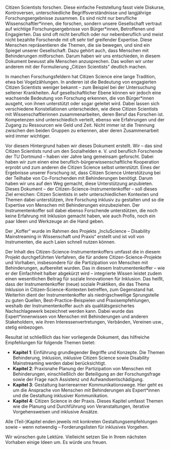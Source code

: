 Citizen Scientists forschen. Diese einfache Feststellung fasst viele Diskurse, Kontroversen, unterschiedliche Begriffsverständnisse und langjährige Forschungsergebnisse zusammen. Es sind nicht nur berufliche Wissenschaftler\*innen, die forschen, sondern unsere Gesellschaft vertraut auf wichtige Forschungsergebnisse von Bürger\*innen, Betroffenen und Engagierten. Das sind oft nicht beruflich oder nur nebenberuflich und meist nicht bezahlte Forschende mit oft sehr tief greifender Expertise. Diese Menschen repräsentieren die Themen, die sie bewegen, und sind ein Spiegel unserer Gesellschaft. Dazu gehört auch, dass Menschen mit Behinderungen mitforschen. Darum haben wir uns entschieden, in diesem Dokument bewusst alle Menschen anzusprechen. Das wollen wir unter anderem mit der Formulierung „Citizen Scientists” deutlich machen.

In manchen Forschungsfeldern hat Citizen Science eine lange Tradition, etwa bei Vogelzählungen. In anderen ist die Bedeutung von engagierten Citizen Scientists weniger bekannt – zum Beispiel bei der Untersuchung seltener Krankheiten. Auf gesellschaftlicher Ebene können wir jedoch eine wachsende Bedeutung von Forschung erkennen, die von Bürger\*innen ausgeht, von ihnen unterstützt oder sogar geleitet wird. Dabei lassen sich verschiedene Konstellationen unterscheiden, wie diese Citizen Scientists mit Wissenschaftlerinnen zusammenarbeiten, deren Beruf das Forschen ist. Kompetenzen sind unterschiedlich verteilt, ebenso wie Erfahrungen und der Zugang zu Ressourcen wie Geld und Zeit. Nicht immer ist die Trennung zwischen den beiden Gruppen zu erkennen, aber deren Zusammenarbeit wird immer wichtiger.

Vor diesem Hintergrund haben wir dieses Dokument erstellt. Wir – das sind Citizen Scientists rund um den Sozialhelden e. V. und beruflich Forschende der TU Dortmund – haben vier Jahre lang gemeinsam geforscht. Dabei haben wir zum einen eine beruflich-bürgerwissenschaftliche Kooperation erprobt und zum anderen die Citizen Science selbst unterstützt. Eines der Ergebnisse unserer Forschung ist, dass Citizen Science Unterstützung bei der Teilhabe von Co-Forschenden mit Behinderungen benötigt. Darum haben wir uns auf den Weg gemacht, diese Unterstützung anzubieten. Dieses Dokument – der Citizen-Science-Instrumentenkoffer – soll dieses Ziel erreichen: Citizen Scientists in sehr unterschiedlichen Kontexten und Themen dabei unterstützen, ihre Forschung inklusiv zu gestalten und so die Expertise von Menschen mit Behinderungen einzubeziehen. Der Instrumentenkoffer soll dabei ebenso Forschende unterstützen, die noch keine Erfahrung mit Inklusion gemacht haben, wie auch Profis, noch ein paar Ideen und Werkzeuge an die Hand geben.

Der „Koffer“ wurde im Rahmen des Projekts „IncluScience – Disability Mainstreaming in Wissenschaft und Praxis“ erstellt und ist voll von Instrumenten, die auch Laien schnell nutzen können.

Der Inhalt des Citizen-Science-Instrumentenkoffers umfasst die in diesem Projekt durchgeführten Verfahren, die für andere Citizen-Science-Projekte und Vorhaben, insbesondere für die Partizipation von Menschen mit Behinderungen, aufbereitet wurden. Das in diesem Instrumentenkoffer – wie er der Einfachheit halber abgekürzt wird – integrierte Wissen leistet zudem einen wesentlichen Beitrag für soziale Innovationen für Inklusion. Das heißt, dass der Instrumentenkoffer (neue) soziale Praktiken, die das Thema Inklusion in Citizen-Science-Kontexten betreffen, zum Gegenstand hat. Weiterhin dient der Instrumentenkoffer als niedrigschwellige Sprungstelle zu guten Quellen, Best-Practice-Beispielen und Praxisempfehlungen, weshalb der Instrumentenkoffer auch als qualitätsgesichertes Nachschlagewerk bezeichnet werden kann. Dabei wurde das Expert\*innenwissen von Menschen mit Behinderungen und anderen Stakeholdern, wie ihren Interessenvertretungen, Verbänden, Vereinen usw., stetig einbezogen.

Resultat ist schließlich das hier vorliegende Dokument, das hilfreiche Empfehlungen für folgende Themen bietet:

* **Kapitel 1**: Einführung grundlegender Begriffe und Konzepte. Die Themen Behinderung, Inklusion, inklusive Citizen Science sowie Disability Mainstreaming werden dabei berücksichtigt. 
* **Kapitel 2**: Praxisnahe Planung der Partizipation von Menschen mit Behinderungen, einschließlich der Beteiligung an der Forschungsfrage sowie der Frage nach Assistenz und Aufwandsentschädigung.  
* **Kapitel 3**: Gestaltung barrierearmer Kommunikationswege. Hier geht es um die Ansprache von Menschen mit Behinderungen als Expert\*innen und die Gestaltung inklusiver Kommunikation.  
* **Kapitel 4**: Citizen Science in der Praxis. Dieses Kapitel umfasst Themen wie die Planung und Durchführung von Veranstaltungen, iterative Vorgehensweisen und inklusive Ansätze.

Alle (Teil-)Kapitel enden jeweils mit konkreten Gestaltungsempfehlungen sowie – wenn notwendig – Forderungslisten für inklusives Vorgehen.

Wir wünschen gute Lektüre. Vielleicht setzen Sie in Ihrem nächsten Vorhaben einige Ideen um. Es würde uns freuen. 